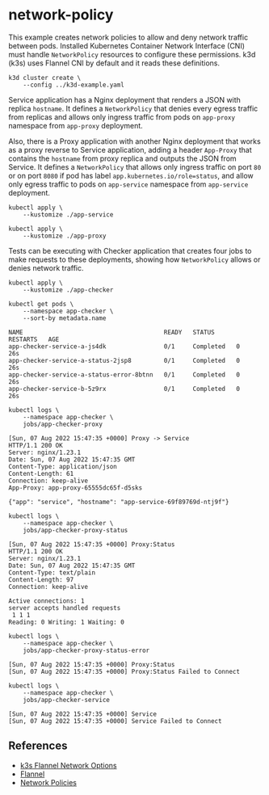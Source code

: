 # network-policy

This example creates network policies to allow and deny network traffic between
pods. Installed Kubernetes Container Network Interface (CNI) must handle
`NetworkPolicy` resources to configure these permissions. k3d (k3s) uses Flannel
CNI by default and it reads these definitions.

```
k3d cluster create \
    --config ../k3d-example.yaml
```

Service application has a Nginx deployment that renders a JSON with replica
`hostname`. It defines a `NetworkPolicy` that denies every egress traffic from
replicas and allows only ingress traffic from pods on `app-proxy` namespace from
`app-proxy` deployment.

Also, there is a Proxy application with another Nginx deployment that works as a
proxy reverse to Service application, adding a header `App-Proxy` that contains
the `hostname` from proxy replica and outputs the JSON from Service. It defines
a `NetworkPolicy` that allows only ingress traffic on port `80` or on port
`8080` if pod has label `app.kubernetes.io/role=status`, and allow only egress
traffic to pods on `app-service` namespace from `app-service` deployment.

```
kubectl apply \
    --kustomize ./app-service

kubectl apply \
    --kustomize ./app-proxy
```

Tests can be executing with Checker application that creates four jobs to make
requests to these deployments, showing how `NetworkPolicy` allows or denies
network traffic.

```
kubectl apply \
    --kustomize ./app-checker
```

```
kubectl get pods \
    --namespace app-checker \
    --sort-by metadata.name

NAME                                       READY   STATUS      RESTARTS   AGE
app-checker-service-a-js4dk                0/1     Completed   0          26s
app-checker-service-a-status-2jsp8         0/1     Completed   0          26s
app-checker-service-a-status-error-8btnn   0/1     Completed   0          26s
app-checker-service-b-5z9rx                0/1     Completed   0          26s
```

```
kubectl logs \
    --namespace app-checker \
    jobs/app-checker-proxy

[Sun, 07 Aug 2022 15:47:35 +0000] Proxy -> Service
HTTP/1.1 200 OK
Server: nginx/1.23.1
Date: Sun, 07 Aug 2022 15:47:35 GMT
Content-Type: application/json
Content-Length: 61
Connection: keep-alive
App-Proxy: app-proxy-65555dc65f-d5sks

{"app": "service", "hostname": "app-service-69f89769d-ntj9f"}
```

```
kubectl logs \
    --namespace app-checker \
    jobs/app-checker-proxy-status

[Sun, 07 Aug 2022 15:47:35 +0000] Proxy:Status
HTTP/1.1 200 OK
Server: nginx/1.23.1
Date: Sun, 07 Aug 2022 15:47:35 GMT
Content-Type: text/plain
Content-Length: 97
Connection: keep-alive

Active connections: 1 
server accepts handled requests
 1 1 1 
Reading: 0 Writing: 1 Waiting: 0 
```

```
kubectl logs \
    --namespace app-checker \
    jobs/app-checker-proxy-status-error

[Sun, 07 Aug 2022 15:47:35 +0000] Proxy:Status
[Sun, 07 Aug 2022 15:47:35 +0000] Proxy:Status Failed to Connect
```

```
kubectl logs \
    --namespace app-checker \
    jobs/app-checker-service

[Sun, 07 Aug 2022 15:47:35 +0000] Service
[Sun, 07 Aug 2022 15:47:35 +0000] Service Failed to Connect
```

## References

* [k3s Flannel Network Options](https://rancher.com/docs/k3s/latest/en/installation/network-options/)
* [Flannel](https://github.com/flannel-io/flannel)
* [Network Policies](https://kubernetes.io/docs/concepts/services-networking/network-policies/)
